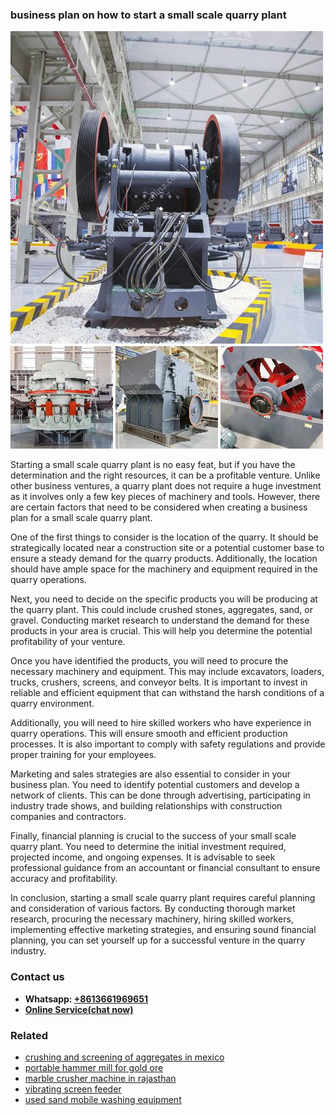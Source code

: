 <h3>business plan on how to start a small scale quarry plant</h3><img src='1708309224.jpg' alt=''><p>Starting a small scale quarry plant is no easy feat, but if you have the determination and the right resources, it can be a profitable venture. Unlike other business ventures, a quarry plant does not require a huge investment as it involves only a few key pieces of machinery and tools. However, there are certain factors that need to be considered when creating a business plan for a small scale quarry plant.</p><p>One of the first things to consider is the location of the quarry. It should be strategically located near a construction site or a potential customer base to ensure a steady demand for the quarry products. Additionally, the location should have ample space for the machinery and equipment required in the quarry operations.</p><p>Next, you need to decide on the specific products you will be producing at the quarry plant. This could include crushed stones, aggregates, sand, or gravel. Conducting market research to understand the demand for these products in your area is crucial. This will help you determine the potential profitability of your venture.</p><p>Once you have identified the products, you will need to procure the necessary machinery and equipment. This may include excavators, loaders, trucks, crushers, screens, and conveyor belts. It is important to invest in reliable and efficient equipment that can withstand the harsh conditions of a quarry environment.</p><p>Additionally, you will need to hire skilled workers who have experience in quarry operations. This will ensure smooth and efficient production processes. It is also important to comply with safety regulations and provide proper training for your employees.</p><p>Marketing and sales strategies are also essential to consider in your business plan. You need to identify potential customers and develop a network of clients. This can be done through advertising, participating in industry trade shows, and building relationships with construction companies and contractors.</p><p>Finally, financial planning is crucial to the success of your small scale quarry plant. You need to determine the initial investment required, projected income, and ongoing expenses. It is advisable to seek professional guidance from an accountant or financial consultant to ensure accuracy and profitability.</p><p>In conclusion, starting a small scale quarry plant requires careful planning and consideration of various factors. By conducting thorough market research, procuring the necessary machinery, hiring skilled workers, implementing effective marketing strategies, and ensuring sound financial planning, you can set yourself up for a successful venture in the quarry industry.</p><h3>Contact us</h3><ul><li><strong>Whatsapp:&nbsp;<a href="https://wa.me/8613661969651">+8613661969651</a></strong></li><li><a href="https://swt.shibang-china.com/?git&amp;zhl&amp;business plan on how to start a small scale quarry plant"><strong>Online Service(chat now)</strong></a></li></ul><h3>Related</h3><ul><li><a href='crushing and screening of aggregates in mexico.md'>crushing and screening of aggregates in mexico</a></li><li><a href='portable hammer mill for gold ore.md'>portable hammer mill for gold ore</a></li><li><a href='marble crusher machine in rajasthan.md'>marble crusher machine in rajasthan</a></li><li><a href='vibrating screen feeder.md'>vibrating screen feeder</a></li><li><a href='used sand mobile washing equipment.md'>used sand mobile washing equipment</a></li></ul>
